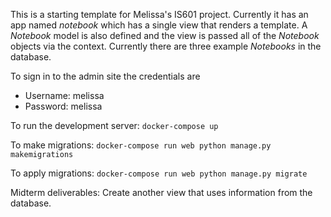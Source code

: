 This is a starting template for Melissa's IS601 project. Currently it has an
app named _notebook_ which has a single view that renders a template. A
_Notebook_ model is also defined and the view is passed all of the _Notebook_
objects via the context. Currently there are three example _Notebooks_ in the
database.

To sign in to the admin site the credentials are

* Username: melissa
* Password: melissa

To run the development server: `docker-compose up`

To make migrations: `docker-compose run web python manage.py makemigrations`

To apply migrations: `docker-compose run web python manage.py migrate`

Midterm deliverables: Create another view that uses information from the
database.

